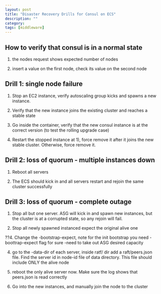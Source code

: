```yaml
---
layout: post
title: "Disaster Recovery Drills for Consul on ECS" 
description: ""
category: 
tags: [middleware]
---
```


How to verify that consul is in a normal state
-------

1. the nodes request shows expected number of nodes

2. insert a value on the first node, check its value on the second node 


Drill 1: single node failure
----------
1. Stop an EC2 instance, verify autoscaling group kicks and spawns a new instance. 

2. Verify that the new instance joins the existing cluster and reaches a stable state

3. Go inside the container, verify that the new consul instance is at the correct version (to test the rolling upgrade case)

4. Restart the stopped instance at 1), force remove it after it joins the new stable cluster. Otherwise, force remove it. 


Drill 2: loss of quorum - multiple instances down
----------
1. Reboot all servers

2. The ECS should kick in and all servers restart and rejoin the same cluster successfully


Drill 3: loss of quorum - complete outage
-----------
1. Stop all but one server. ASG will kick in and spawn new instances, but the cluster is at a corrupted state, so any rejoin will fail.

3. Stop all newly spawned instanced expect the original alive one

??4. Change the -bootstrap-expect, note for the init bootstrap you need -boottrap-expect flag for sure
-need to take out ASG desired capacity

4. go to the -data-dir of each server, inside ratf/ dir add a raft/peers.json file. Find the server id in node-id file of data directory. This file should include ONLY the alive node

5. reboot the only alive server now. Make sure the log shows that peers.json is read correctly

7. Go into the new instances, and manually join the node to the cluster
